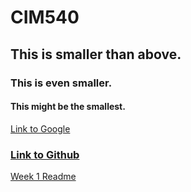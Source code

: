 # CIM540

## This is smaller than above.

### This is even smaller. 

#### This might be the smallest. 

[Link to Google](http://www.google.com)

### [Link to Github](http://www.github.com)


[Week 1 Readme](https://github.com/jillianweiss/CIM540/tree/master/Week1/readme.md)